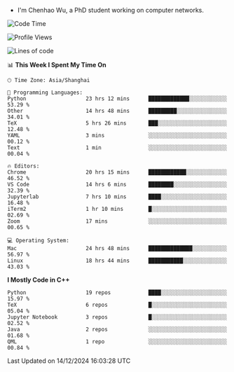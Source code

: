 - I'm Chenhao Wu, a PhD student working on computer networks.

<!--START_SECTION:waka-->
![Code Time](http://img.shields.io/badge/Code%20Time-180%20hrs%2029%20mins-blue)

![Profile Views](http://img.shields.io/badge/Profile%20Views-3-blue)

![Lines of code](https://img.shields.io/badge/From%20Hello%20World%20I%27ve%20Written-12.4%20million%20lines%20of%20code-blue)

📊 **This Week I Spent My Time On** 

```text
🕑︎ Time Zone: Asia/Shanghai

💬 Programming Languages: 
Python                   23 hrs 12 mins      █████████████░░░░░░░░░░░░   53.29 % 
Other                    14 hrs 48 mins      █████████░░░░░░░░░░░░░░░░   34.01 % 
TeX                      5 hrs 26 mins       ███░░░░░░░░░░░░░░░░░░░░░░   12.48 % 
YAML                     3 mins              ░░░░░░░░░░░░░░░░░░░░░░░░░   00.12 % 
Text                     1 min               ░░░░░░░░░░░░░░░░░░░░░░░░░   00.04 % 

🔥 Editors: 
Chrome                   20 hrs 15 mins      ████████████░░░░░░░░░░░░░   46.52 % 
VS Code                  14 hrs 6 mins       ████████░░░░░░░░░░░░░░░░░   32.39 % 
Jupyterlab               7 hrs 10 mins       ████░░░░░░░░░░░░░░░░░░░░░   16.48 % 
iTerm2                   1 hr 10 mins        █░░░░░░░░░░░░░░░░░░░░░░░░   02.69 % 
Zoom                     17 mins             ░░░░░░░░░░░░░░░░░░░░░░░░░   00.65 % 

💻 Operating System: 
Mac                      24 hrs 48 mins      ██████████████░░░░░░░░░░░   56.97 % 
Linux                    18 hrs 44 mins      ███████████░░░░░░░░░░░░░░   43.03 % 
```

**I Mostly Code in C++** 

```text
Python                   19 repos            ████░░░░░░░░░░░░░░░░░░░░░   15.97 % 
TeX                      6 repos             █░░░░░░░░░░░░░░░░░░░░░░░░   05.04 % 
Jupyter Notebook         3 repos             █░░░░░░░░░░░░░░░░░░░░░░░░   02.52 % 
Java                     2 repos             ░░░░░░░░░░░░░░░░░░░░░░░░░   01.68 % 
QML                      1 repo              ░░░░░░░░░░░░░░░░░░░░░░░░░   00.84 % 
```




 Last Updated on 14/12/2024 16:03:28 UTC
<!--END_SECTION:waka-->
